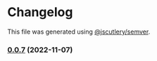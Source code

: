# Changelog

This file was generated using [@jscutlery/semver](https://github.com/jscutlery/semver).

### [0.0.7](https://github.com/notional-finance/notional-monorepo/compare/error-0.0.6...error-0.0.7) (2022-11-07)

